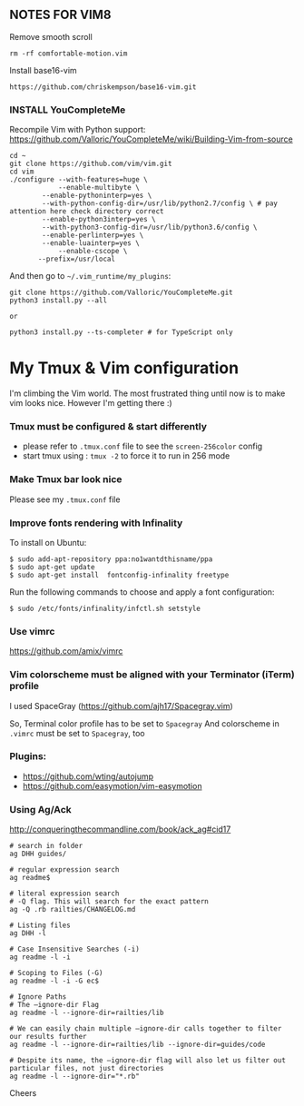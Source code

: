 ## NOTES FOR VIM8

Remove smooth scroll
```
rm -rf comfortable-motion.vim
```

Install base16-vim
```
https://github.com/chriskempson/base16-vim.git
```

### INSTALL YouCompleteMe

Recompile Vim with Python support: https://github.com/Valloric/YouCompleteMe/wiki/Building-Vim-from-source

```
cd ~
git clone https://github.com/vim/vim.git
cd vim
./configure --with-features=huge \
            --enable-multibyte \
	    --enable-pythoninterp=yes \
	    --with-python-config-dir=/usr/lib/python2.7/config \ # pay attention here check directory correct
	    --enable-python3interp=yes \
	    --with-python3-config-dir=/usr/lib/python3.6/config \
	    --enable-perlinterp=yes \
	    --enable-luainterp=yes \
            --enable-cscope \
	   --prefix=/usr/local
```

And then go to `~/.vim_runtime/my_plugins`:

```
git clone https://github.com/Valloric/YouCompleteMe.git
python3 install.py --all

or 

python3 install.py --ts-completer # for TypeScript only
```

# My Tmux & Vim configuration

I'm climbing the Vim world. The most frustrated thing until now is to make vim looks nice. However I'm getting there :)

### Tmux must be configured & start differently
- please refer to `.tmux.conf` file to see the `screen-256color` config
- start tmux using : `tmux -2` to force it to run in 256 mode

### Make Tmux bar look nice
Please see my `.tmux.conf` file

### Improve fonts rendering with Infinality
To install on Ubuntu:
```
$ sudo add-apt-repository ppa:no1wantdthisname/ppa
$ sudo apt-get update
$ sudo apt-get install  fontconfig-infinality freetype
```
Run the following commands to choose and apply a font configuration:
```
$ sudo /etc/fonts/infinality/infctl.sh setstyle
```

### Use vimrc
https://github.com/amix/vimrc

### Vim colorscheme must be aligned with your Terminator (iTerm) profile

I used SpaceGray (https://github.com/ajh17/Spacegray.vim)

So, Terminal color profile has to be set to `Spacegray`
And colorscheme in `.vimrc` must be set to `Spacegray`, too

### Plugins:

- https://github.com/wting/autojump
- https://github.com/easymotion/vim-easymotion

### Using Ag/Ack
http://conqueringthecommandline.com/book/ack_ag#cid17

```
# search in folder
ag DHH guides/

# regular expression search
ag readme$

# literal expression search
# -Q flag. This will search for the exact pattern
ag -Q .rb railties/CHANGELOG.md
 
# Listing files
ag DHH -l

# Case Insensitive Searches (-i)
ag readme -l -i

# Scoping to Files (-G)
ag readme -l -i -G ec$

# Ignore Paths
# The –ignore-dir Flag
ag readme -l --ignore-dir=railties/lib

# We can easily chain multiple –ignore-dir calls together to filter our results further
ag readme -l --ignore-dir=railties/lib --ignore-dir=guides/code

# Despite its name, the –ignore-dir flag will also let us filter out particular files, not just directories
ag readme -l --ignore-dir="*.rb"
```

Cheers
